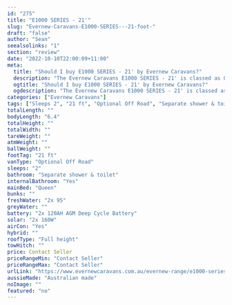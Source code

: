 ```yaml
---
id: "275"
title: "E1000 SERIES - 21'"
slug: "Evernew-Caravans-E1000-SERIES---21-foot-"
draft: "false"
author: "Sean"
seealsolinks: "1"
section: "review"
date: "2022-10-10T22:00:09+11:00"
meta:
  title: "Should I buy E1000 SERIES - 21' by Evernew Caravans?"
  description: "The Evernew Caravans E1000 SERIES - 21' is classed as Optional Off Road, and sleeps 2 people. It is Australian made and comes in at 21 ft. It generally has Separate shower & toilet."
  ogtitle: "Should I buy E1000 SERIES - 21' by Evernew Caravans?"
  ogdescription: "The Evernew Caravans E1000 SERIES - 21' is classed as Optional Off Road, and sleeps 2 people. It is Australian made and comes in at 21 ft. It generally has Separate shower & toilet."
categories: ["Evernew Caravans"]
tags: ["Sleeps 2", "21 ft", "Optional Off Road", "Separate shower & toilet", "Full height", "Price Unknown", "Australian made"]
totalLength: ""
bodyLength: "6.4"
totalHeight: ""
totalWidth: ""
tareWeight: ""
atmWeight: ""
ballWeight: ""
footTag: "21 ft"
vanType: "Optional Off Road"
sleeps: "2"
bathroom: "Separate shower & toilet"
internalBathroom: "Yes"
mainBed: "Queen"
bunks: ""
freshWater: "2x 95"
greyWater: ""
battery: "2x 120AH AGM Deep Cycle Battery"
solar: "2x 160W"
airCon: "Yes"
hybrid: ""
roofType: "Full height"
towHitch: ""
price: Contact Seller
priceRangeMin: "Contact Seller"
priceRangeMax: "Contact Seller"
urlLink: "https://www.evernewcaravans.com.au/evernew-range/e1000-series-21"
aussieMade: "Australian made"
noImage: ""
featured: "no"
---
```

